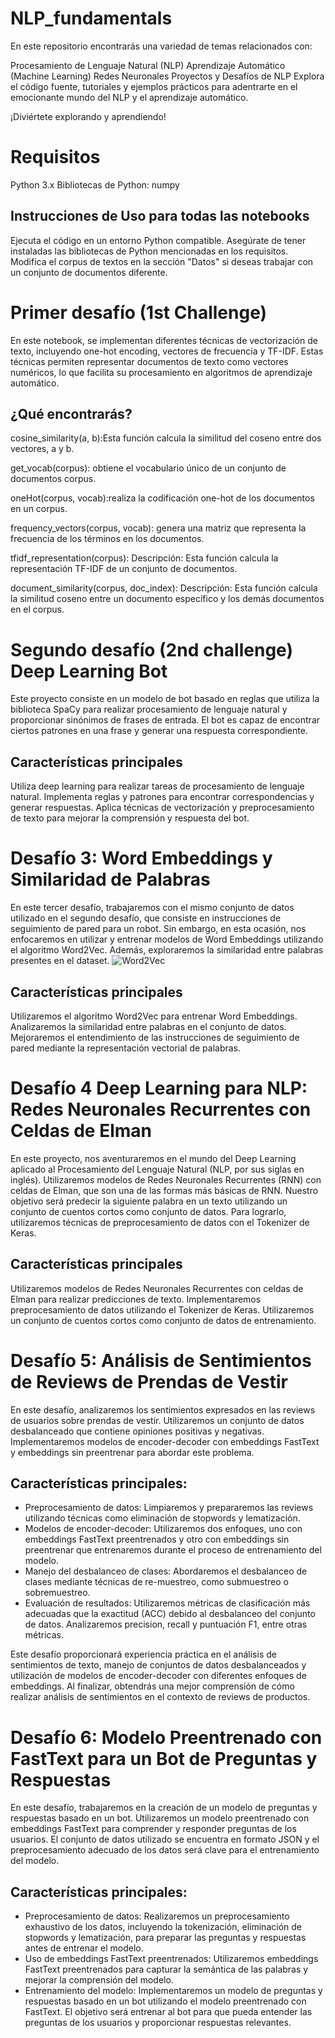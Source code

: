 # NLP_fundamentals

En este repositorio encontrarás una variedad de temas relacionados con:

Procesamiento de Lenguaje Natural (NLP)
Aprendizaje Automático (Machine Learning)
Redes Neuronales
Proyectos y Desafíos de NLP
Explora el código fuente, tutoriales y ejemplos prácticos para adentrarte en el emocionante mundo del NLP y el aprendizaje automático.

¡Diviértete explorando y aprendiendo!

# Requisitos
Python 3.x
Bibliotecas de Python: numpy

##  Instrucciones de Uso para todas las notebooks
Ejecuta el código en un entorno Python compatible.
Asegúrate de tener instaladas las bibliotecas de Python mencionadas en los requisitos.
Modifica el corpus de textos en la sección "Datos" si deseas trabajar con un conjunto de documentos diferente.

# Primer desafío (1st Challenge)
En este notebook, se implementan diferentes técnicas de vectorización de texto, incluyendo one-hot encoding, vectores de frecuencia y TF-IDF. Estas técnicas permiten representar documentos de texto como vectores numéricos, lo que facilita su procesamiento en algoritmos de aprendizaje automático.

## ¿Qué encontrarás?
cosine_similarity(a, b):Esta función calcula la similitud del coseno entre dos vectores, a y b.

get_vocab(corpus): obtiene el vocabulario único de un conjunto de documentos corpus.

oneHot(corpus, vocab):realiza la codificación one-hot de los documentos en un corpus.

frequency_vectors(corpus, vocab): genera una matriz que representa la frecuencia de los términos en los documentos.

tfidf_representation(corpus):
Descripción: Esta función calcula la representación TF-IDF de un conjunto de documentos.

document_similarity(corpus, doc_index):
Descripción: Esta función calcula la similitud coseno entre un documento específico y los demás documentos en el corpus.

# Segundo desafío (2nd challenge) Deep Learning Bot

Este proyecto consiste en un modelo de bot basado en reglas que utiliza la biblioteca SpaCy para realizar procesamiento de lenguaje natural y proporcionar sinónimos de frases de entrada. El bot es capaz de encontrar ciertos patrones en una frase y generar una respuesta correspondiente.

## Características principales
Utiliza deep learning para realizar tareas de procesamiento de lenguaje natural.
Implementa reglas y patrones para encontrar correspondencias y generar respuestas.
Aplica técnicas de vectorización y preprocesamiento de texto para mejorar la comprensión y respuesta del bot.

# Desafío 3: Word Embeddings y Similaridad de Palabras
En este tercer desafío, trabajaremos con el mismo conjunto de datos utilizado en el segundo desafío, que consiste en instrucciones de seguimiento de pared para un robot. Sin embargo, en esta ocasión, nos enfocaremos en utilizar y entrenar modelos de Word Embeddings utilizando el algoritmo Word2Vec. Además, exploraremos la similaridad entre palabras presentes en el dataset.
![Word2Vec](https://datascientest.com/es/wp-content/uploads/sites/7/2020/09/word2vec-1024x404.jpg.webp)

## Características principales
Utilizaremos el algoritmo Word2Vec para entrenar Word Embeddings.
Analizaremos la similaridad entre palabras en el conjunto de datos.
Mejoraremos el entendimiento de las instrucciones de seguimiento de pared mediante la representación vectorial de palabras.

# Desafío 4 Deep Learning para NLP: Redes Neuronales Recurrentes con Celdas de Elman
En este proyecto, nos aventuraremos en el mundo del Deep Learning aplicado al Procesamiento del Lenguaje Natural (NLP, por sus siglas en inglés). Utilizaremos modelos de Redes Neuronales Recurrentes (RNN) con celdas de Elman, que son una de las formas más básicas de RNN. Nuestro objetivo será predecir la siguiente palabra en un texto utilizando un conjunto de cuentos cortos como conjunto de datos. Para lograrlo, utilizaremos técnicas de preprocesamiento de datos con el Tokenizer de Keras.

## Características principales
Utilizaremos modelos de Redes Neuronales Recurrentes con celdas de Elman para realizar predicciones de texto.
Implementaremos preprocesamiento de datos utilizando el Tokenizer de Keras.
Utilizaremos un conjunto de cuentos cortos como conjunto de datos de entrenamiento.

# Desafío 5: Análisis de Sentimientos de Reviews de Prendas de Vestir

En este desafío, analizaremos los sentimientos expresados en las reviews de usuarios sobre prendas de vestir.
Utilizaremos un conjunto de datos desbalanceado que contiene opiniones positivas y negativas.
Implementaremos modelos de encoder-decoder con embeddings FastText y embeddings sin preentrenar para abordar este problema.

## Características principales:
- Preprocesamiento de datos: Limpiaremos y prepararemos las reviews utilizando técnicas como eliminación de stopwords y lematización.
- Modelos de encoder-decoder: Utilizaremos dos enfoques, uno con embeddings FastText preentrenados y otro con embeddings sin preentrenar que entrenaremos durante el proceso de entrenamiento del modelo.
- Manejo del desbalanceo de clases: Abordaremos el desbalanceo de clases mediante técnicas de re-muestreo, como submuestreo o sobremuestreo.
- Evaluación de resultados: Utilizaremos métricas de clasificación más adecuadas que la exactitud (ACC) debido al desbalanceo del conjunto de datos. Analizaremos precision, recall y puntuación F1, entre otras métricas.

Este desafío proporcionará experiencia práctica en el análisis de sentimientos de texto, manejo de conjuntos de datos desbalanceados y utilización de modelos de encoder-decoder con diferentes enfoques de embeddings.
Al finalizar, obtendrás una mejor comprensión de cómo realizar análisis de sentimientos en el contexto de reviews de productos.

# Desafío 6: Modelo Preentrenado con FastText para un Bot de Preguntas y Respuestas

En este desafío, trabajaremos en la creación de un modelo de preguntas y respuestas basado en un bot.
Utilizaremos un modelo preentrenado con embeddings FastText para comprender y responder preguntas de los usuarios.
El conjunto de datos utilizado se encuentra en formato JSON y el preprocesamiento adecuado de los datos será clave para el entrenamiento del modelo.

## Características principales:
- Preprocesamiento de datos: Realizaremos un preprocesamiento exhaustivo de los datos, incluyendo la tokenización, eliminación de stopwords y lematización, para preparar las preguntas y respuestas antes de entrenar el modelo.
- Uso de embeddings FastText preentrenados: Utilizaremos embeddings FastText preentrenados para capturar la semántica de las palabras y mejorar la comprensión del modelo.
- Entrenamiento del modelo: Implementaremos un modelo de preguntas y respuestas basado en un bot utilizando el modelo preentrenado con FastText. El objetivo será entrenar al bot para que pueda entender las preguntas de los usuarios y proporcionar respuestas relevantes.

